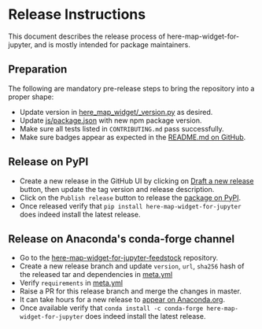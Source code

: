 # Release Instructions
This document describes the release process of here-map-widget-for-jupyter, and is mostly intended for package maintainers.

## Preparation

The following are mandatory pre-release steps to bring the repository into a proper shape:

- Update version in [here_map_widget/_version.py](here_map_widget/_version.py) as desired.
- Update [js/package.json](js/package.json) with new npm package version.  
- Make sure all tests listed in `CONTRIBUTING.md` pass successfully.
- Make sure badges appear as expected in the [README.md on GitHub](https://github.com/heremaps/here-map-widget-for-jupyter/blob/master/README.md).

## Release on PyPI

- Create a new release in the GitHub UI by clicking on [Draft a new release](https://github.com/heremaps/here-map-widget-for-jupyter/releases/new) button, then update the tag version and release description.
- Click on the `Publish release` button to release the [package on PyPI](https://pypi.org/project/here-map-widget-for-jupyter/).
- Once released verify that `pip install here-map-widget-for-jupyter` does indeed install the latest release.

  
## Release on Anaconda's conda-forge channel

- Go to the [here-map-widget-for-jupyter-feedstock](https://github.com/conda-forge/here-map-widget-for-jupyter-feedstock) repository.
- Create a new release branch and update `version`, `url`, `sha256` hash of the released tar and dependencies in [meta.yml](https://github.com/conda-forge/here-map-widget-for-jupyter-feedstock/blob/master/recipe/meta.yaml)
- Verify `requirements` in [meta.yml](https://github.com/conda-forge/here-map-widget-for-jupyter-feedstock/blob/master/recipe/meta.yaml)
- Raise a PR for this release branch and merge the changes in master.
- It can take hours for a new release to [appear on Anaconda.org](https://anaconda.org/conda-forge/here-map-widget-for-jupyter).
- Once available verify that `conda install -c conda-forge here-map-widget-for-jupyter` does indeed install the latest release.
